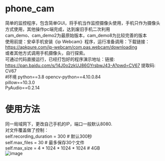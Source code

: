 # phone_cam
简单的监控程序，包含简单GUI，将手机当作监控摄像头使用，手机只作为摄像头方式使用，其他操作pc端完成，达到废旧手机二次利用  
cam_demo、cam_demo2为最原始版本，cam_demo8为比较完善的版本  
使用前提：安卓手机安装《ip Webcam》程序，运行准备调用：下载链接：https://apkpure.com/ip-webcam/com.pas.webcam/downloading  
或者其他方式调用手机摄像头，自行探索。  
可通过代码直接运行，已经打包好的程序演示地址：链接: https://pan.baidu.com/s/14J0o2zkUJ86GYrsbwJ43-A?pwd=CV67 提取码: CV67   
#环境
python==3.8
opencv-python==4.10.0.84  
pillow==10.3.0  
PyAudio==0.2.14  
# 使用方法
同一局域网下，更改自己手机的IP，端口一般默认8080.  
对文件覆盖做了控制：  
self.recording_duration = 300  # 默认300秒  
self.max_files = 30  # 最多保存30个文件  
self.max_size = 4 * 1024 * 1024 * 1024  # 4GB  
![image](https://github.com/user-attachments/assets/3ebd43f6-e846-47da-bfc9-4f038ff6c621)
